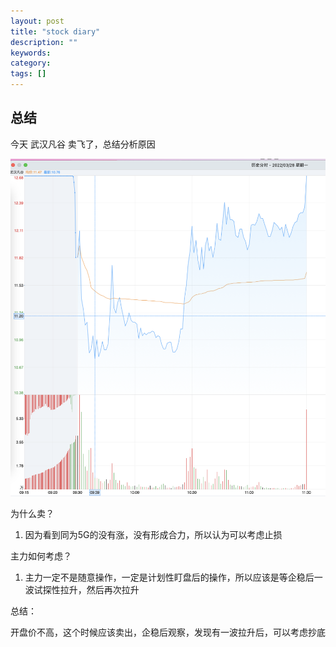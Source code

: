 ```yaml
---
layout: post
title: "stock diary"
description: ""
keywords: 
category: 
tags: []
---
```




## 总结

今天 武汉凡谷 卖飞了，总结分析原因



![dao](../assets/images/image-20220328124345972.png)



为什么卖？

1. 因为看到同为5G的没有涨，没有形成合力，所以认为可以考虑止损



主力如何考虑？

1. 主力一定不是随意操作，一定是计划性盯盘后的操作，所以应该是等企稳后一波试探性拉升，然后再次拉升

总结：

开盘价不高，这个时候应该卖出，企稳后观察，发现有一波拉升后，可以考虑抄底
